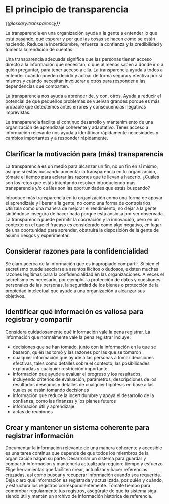 # El principio de transparencia

_{{glossary:transparency}}_

La transparencia en una organización ayuda a la gente a entender lo que está pasando, qué esperar y por qué las cosas se hacen como se están haciendo. Reduce la incertidumbre, refuerza la confianza y la credibilidad y fomenta la rendición de cuentas.

Una transparencia adecuada significa que las personas tienen acceso directo a la información que necesitan, o que al menos saben a dónde ir o a quién preguntar, para tener acceso a ella. La transparencia ayuda a todos a entender cuándo pueden decidir y actuar de forma segura y efectiva por sí mismos y cuándo necesitan involucrar a otros para responder a las dependencias que comparten.

La transparencia nos ayuda a aprender de, y con, otros. Ayuda a reducir el potencial de que pequeños problemas se vuelvan grandes porque es más probable que detectemos antes errores y consecuencias negativas imprevistas.

La transparencia facilita el continuo desarrollo y mantenimiento de una organización de aprendizaje coherente y adaptativo. Tener acceso a información relevante nos ayuda a identificar rápidamente necesidades y cambios importantes y a responder rápidamente.

## Clarificar la motivación para (más) transparencia

La transparencia es un medio para alcanzar un fin, no un fin en sí mismo, así que si estás buscando aumentar la transparencia en tu organización, tómate el tiempo para aclarar las razones que te llevan a hacerlo. ¿Cuáles son los retos que estás intentando resolver introduciendo más transparencia y/o cuáles son las oportunidades que estás buscando?

Introduce más transparencia en tu organización como una forma de apoyar el aprendizaje y liberar a la gente, no como una forma de controlarlos. Utilízala como una manera de mejorar el rendimiento, no dejar a la gente sintiéndose insegura de hacer nada porque está ansiosa por ser observada. La transparencia puede permitir la cocreación y la innovación, pero en un contexto en el que el fracaso es considerado como algo negativo, en lugar de una oportunidad para aprender, obstruirá la disposición de la gente de asumir riesgos y experimentar.

## Considerar razones para la confidencialidad

Sé claro acerca de la información que es inapropiado compartir. Si bien el secretismo puede asociarse a asuntos ilícitos o dudosos, existen muchas razones legítimas para la confidencialidad en las organizaciones.  A veces el secretismo es necesario, por ejemplo, la protección de datos y cuestiones personales de las personas, la seguridad de los bienes o protección de la propiedad intelectual que ayude a una organización a alcanzar sus objetivos.

## Identificar qué información es valiosa para registrar y compartir

Considera cuidadosamente qué información vale la pena registrar. La información que normalmente vale la pena registrar incluye:

-   decisiones que se han tomado, junto con la información en la que se basaron, quién las tomó y las razones por las que se tomaron
-   cualquier información que ayude a las personas a tomar decisiones efectivas, tales como detalles sobre el contexto, las posibilidades exploradas y cualquier restricción importante
-   información que ayude a evaluar el progreso y los resultados, incluyendo criterios de evaluación, parámetros, descripciones de los resultados deseados y detalles de cualquier hipótesis en base a las cuales se están tomando decisiones
-   información que reduce la incertidumbre y apoya el desarrollo de la confianza, como las finanzas y los planes futuros
-   información útil y aprendizaje
-   actas de reuniones

## Crear y mantener un sistema coherente para registrar información

Documentar la información relevante de una manera coherente y accesible es una tarea continua que depende de que todos los miembros de la organización hagan su parte. Desarrollar un sistema para guardar y compartir información y mantenerla actualizada requiere tiempo y esfuerzo. Elige herramientas que faciliten crear, actualizar y hacer referencias cruzadas, así como buscar y recuperar información cuando sea requerida. Deja claro qué información es registrada y actualizada, por quién y cuándo, y estructura los registros correspondientemente. Tómate tiempo para comprobar regularmente tus registros, asegúrate de que tu sistema siga siendo útil y mantén un archivo de información histórica de referencia.


